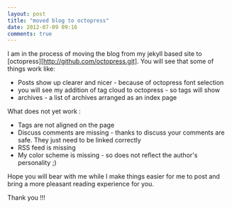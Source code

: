```yaml
---
layout: post
title: "moved blog to octopress"
date: 2012-07-09 09:16
comments: true
---
```

 I am in the process of moving the blog from my jekyll based site to [octopress][http://github.com/octopress.git]. You will see that some of things work like:

* Posts show up clearer and nicer - because of octopress font selection
* you will see my addition of tag cloud to octopress - so tags will show
* archives - a list of archives arranged as an index page

What does not yet work :

* Tags are not aligned on the page
* Discuss comments are missing - thanks to discuss your comments are safe. They just need to be linked correctly
* RSS feed is missing
* My color scheme is missing - so does not reflect the author's personality ;)


Hope you will bear with me while I make things easier for me to post and
bring a more pleasant reading experience for  you.

Thank you !!!

